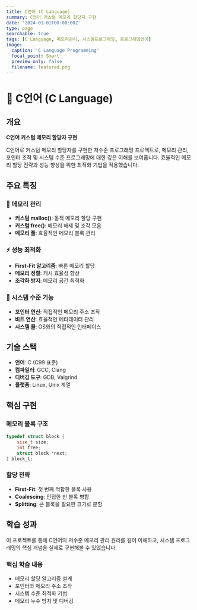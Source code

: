 ```yaml
---
title: C언어 (C Language)
summary: C언어 커스텀 메모리 할당자 구현
date: '2024-01-01T00:00:00Z'
type: page
searchable: true
tags: [C Language, 메모리관리, 시스템프로그래밍, 프로그래밍언어]
image:
  caption: 'C Language Programming'
  focal_point: Smart
  preview_only: false
  filename: featured.png
---
```


<div class="justify-text">

# 🔧 C언어 (C Language)

## 개요
**C언어 커스텀 메모리 할당자 구현**

C언어로 커스텀 메모리 할당자를 구현한 저수준 프로그래밍 프로젝트로, 메모리 관리, 포인터 조작 및 시스템 수준 프로그래밍에 대한 깊은 이해를 보여줍니다. 효율적인 메모리 할당 전략과 성능 향상을 위한 최적화 기법을 적용했습니다.

## 주요 특징

### 🧠 메모리 관리
- **커스텀 malloc()**: 동적 메모리 할당 구현
- **커스텀 free()**: 메모리 해제 및 조각 모음
- **메모리 풀**: 효율적인 메모리 블록 관리

### ⚡ 성능 최적화
- **First-Fit 알고리즘**: 빠른 메모리 할당
- **메모리 정렬**: 캐시 효율성 향상
- **조각화 방지**: 메모리 공간 최적화

### 🔧 시스템 수준 기능
- **포인터 연산**: 직접적인 메모리 주소 조작
- **비트 연산**: 효율적인 메타데이터 관리
- **시스템 콜**: OS와의 직접적인 인터페이스

## 기술 스택

- **언어**: C (C99 표준)
- **컴파일러**: GCC, Clang
- **디버깅 도구**: GDB, Valgrind
- **플랫폼**: Linux, Unix 계열

## 핵심 구현

### 메모리 블록 구조
```c
typedef struct block {
    size_t size;
    int free;
    struct block *next;
} block_t;
```

### 할당 전략
- **First-Fit**: 첫 번째 적합한 블록 사용
- **Coalescing**: 인접한 빈 블록 병합
- **Splitting**: 큰 블록을 필요한 크기로 분할

## 학습 성과

이 프로젝트를 통해 C언어의 저수준 메모리 관리 원리를 깊이 이해하고, 시스템 프로그래밍의 핵심 개념을 실제로 구현해볼 수 있었습니다.

### 핵심 학습 내용
- 메모리 할당 알고리즘 설계
- 포인터와 메모리 주소 조작
- 시스템 수준 최적화 기법
- 메모리 누수 방지 및 디버깅

</div>
